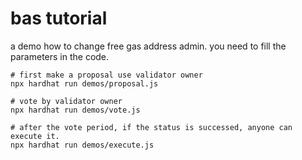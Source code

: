 # bas tutorial

a demo how to change free gas address admin.
you need to fill the parameters in the code.

```shell
# first make a proposal use validator owner
npx hardhat run demos/proposal.js

# vote by validator owner
npx hardhat run demos/vote.js

# after the vote period, if the status is successed, anyone can execute it.
npx hardhat run demos/execute.js
```
